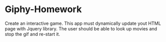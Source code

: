 # Giphy-Homework

Create an interactive game. This app must dynamically update yout HTML page with Jquery library. The user should be able to look up movies and stop the gif and re-start it. 